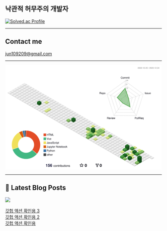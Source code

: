 ## 낙관적 허무주의 개발자

[![Solved.ac Profile](http://mazassumnida.wtf/api/v2/generate_badge?boj=abide0206)](https://solved.ac/abide0206/)

---

## Contact me

jun109209@gmail.com

---

![](./profile-3d-contrib/profile-green-animate.svg)

---

## 📕 Latest Blog Posts

<p>
    <a href="https://jun10920.tistory.com/"><img src="https://img.shields.io/badge/Blog-FF5722?style=flat-square&logo=Blogger&logoColor=white"/></a><br>
</p>

<a href=https://jun10920.tistory.com/8>깃헙 액션 확인용 3</a></br><a href=https://jun10920.tistory.com/7>깃헙 액션 확인용 2</a></br><a href=https://jun10920.tistory.com/6>깃헙 액션 확인용</a></br>